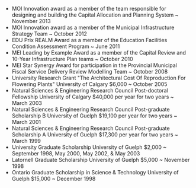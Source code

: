 * MOI Innovation award as a member of the team responsible for designing and building the Capital Allocation and Planning System ~ November 2013
* MOI Innovation award as a member of the Municipal Infrastructure Strategy Team ~ October 2012
* EDU Prix REALM Award as a member of the Education Facilities Condition Assessment Program ~ June 2011
* MEI Leading by Example Award as a member of the Capital Review and 10-Year Infrastructure Plan teams ~ October 2010
* MEI Star Synergy Award for participation in the Provincial Municipal Fiscal Service Delivery Review Modelling Team ~ October 2008
* University Research Grant "The Architectural Cost Of Reproduction For Flowering Plants" University of Calgary $6,000 ~ October 2005
* Natural Sciences & Engineering Research Council Post-doctoral Fellowship University of Calgary $40,000 per year for two years ~ March 2003
* Natural Sciences & Engineering Research Council Post-graduate Scholarship B University of Guelph $19,100 per year for two years ~ March 2001
* Natural Sciences & Engineering Research Council Post-graduate Scholarship A University of Guelph $17,300 per year for two years ~ March 1999
* University Graduate Scholarship University of Guelph $2,000 ~ September 1998, May 2000, May 2002, & May 2003
* Latornell Graduate Scholarship University of Guelph $5,000 ~ November 1998
* Ontario Graduate Scholarship in Science & Technology University of Guelph $15,000 ~ December 1998
